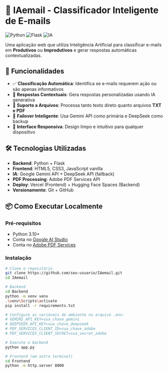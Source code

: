 # 📧 IAemail - Classificador Inteligente de E-mails

![Python](https://img.shields.io/badge/Python-3.10%2B-blue)
![Flask](https://img.shields.io/badge/Flask-3.0-green)
![IA](https://img.shields.io/badge/IA-Gemini%2BDeepSeek-orange)

Uma aplicação web que utiliza Inteligência Artificial para classificar e-mails em **Produtivos** ou **Improdutivos** e gerar respostas automáticas contextualizadas.

## 🚀 Funcionalidades

- ✅ **Classificação Automática**: Identifica se e-mails requerem ação ou são apenas informativos
- 💬 **Respostas Contextuais**: Gera respostas personalizadas usando IA generativa
- 📎 **Suporte a Arquivos**: Processa tanto texto direto quanto arquivos **TXT e PDF**
- 🔄 **Failover Inteligente**: Usa Gemini API como primária e DeepSeek como backup
- 🎨 **Interface Responsiva**: Design limpo e intuitivo para qualquer dispositivo

## 🛠️ Tecnologias Utilizadas

- **Backend**: Python + Flask
- **Frontend**: HTML5, CSS3, JavaScript vanilla
- **IA**: Google Gemini API + DeepSeek API (fallback)
- **PDF Processing**: Adobe PDF Services API
- **Deploy**: Vercel (Frontend) + Hugging Face Spaces (Backend)
- **Versionamento**: Git + GitHub

## 📦 Como Executar Localmente

### Pré-requisitos
- Python 3.10+
- Conta no [Google AI Studio](https://aistudio.google.com/)
- Conta no [Adobe PDF Services](https://www.adobe.io/apis/documentcloud/dcsdk/pdf-services.html)

### Instalação
```bash
# Clone o repositório
git clone https://github.com/seu-usuario/IAemail.git
cd IAemail

# Backend
cd Backend
python -m venv venv
.\venv\Scripts\activate
pip install -r requirements.txt

# Configure as variáveis de ambiente no arquivo .env:
# GEMINI_API_KEY=sua_chave_gemini
# DEEPSEEK_API_KEY=sua_chave_deepseek  
# PDF_SERVICES_CLIENT_ID=sua_chave_adobe
# PDF_SERVICES_CLIENT_SECRET=sua_secret_adobe

# Execute o backend
python app.py

# Frontend (em outro terminal)
cd Frontend
python -m http.server 8000